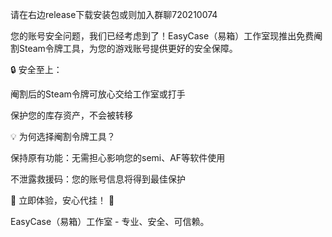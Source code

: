 请在右边release下载安装包或则加入群聊720210074

您的账号安全问题，我们已经考虑到了！EasyCase（易箱）工作室现推出免费阉割Steam令牌工具，为您的游戏账号提供更好的安全保障。

🔒 安全至上：

阉割后的Steam令牌可放心交给工作室或打手

保护您的库存资产，不会被转移

💡 为何选择阉割令牌工具？

保持原有功能：无需担心影响您的semi、AF等软件使用

不泄露救援码：您的账号信息将得到最佳保护

🚀 立即体验，安心代挂！ 🚀

EasyCase（易箱）工作室 - 专业、安全、可信赖。

